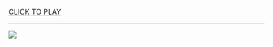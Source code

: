 
<a href="https://premium76.site?title=best_unblocked_games_77&ref=13M">CLICK TO PLAY</a></h3>
<hr>

<a href="https://premium76.site?title=best_unblocked_games_77&ref=13M"><img src="https://clearcache.store/games.png"></a>


